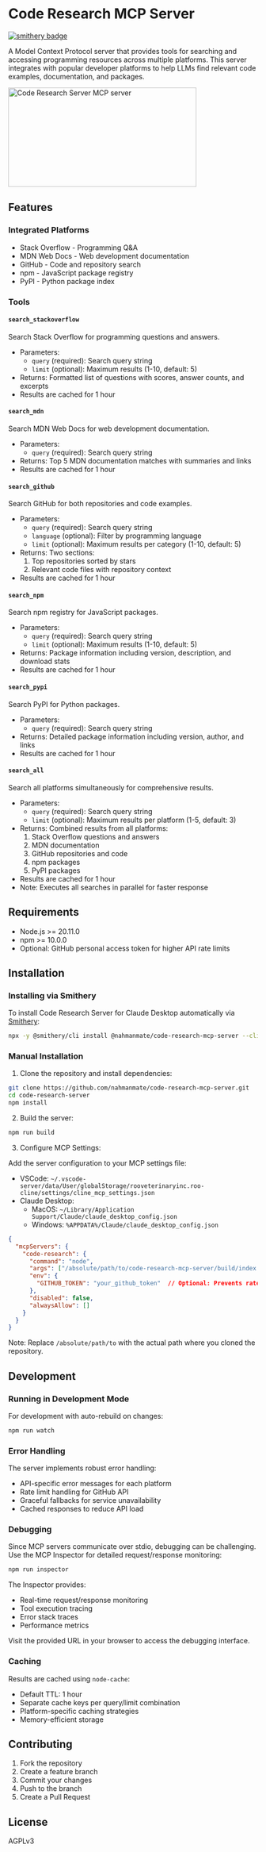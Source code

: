# Code Research MCP Server
[![smithery badge](https://smithery.ai/badge/@nahmanmate/code-research-mcp-server)](https://smithery.ai/server/@nahmanmate/code-research-mcp-server)

A Model Context Protocol server that provides tools for searching and accessing programming resources across multiple platforms. This server integrates with popular developer platforms to help LLMs find relevant code examples, documentation, and packages.

<a href="https://glama.ai/mcp/servers/8ibodeufsz"><img width="380" height="200" src="https://glama.ai/mcp/servers/8ibodeufsz/badge" alt="Code Research Server MCP server" /></a>

## Features

### Integrated Platforms
- Stack Overflow - Programming Q&A
- MDN Web Docs - Web development documentation
- GitHub - Code and repository search
- npm - JavaScript package registry
- PyPI - Python package index

### Tools

#### `search_stackoverflow`
Search Stack Overflow for programming questions and answers.
- Parameters:
  - `query` (required): Search query string
  - `limit` (optional): Maximum results (1-10, default: 5)
- Returns: Formatted list of questions with scores, answer counts, and excerpts
- Results are cached for 1 hour

#### `search_mdn`
Search MDN Web Docs for web development documentation.
- Parameters:
  - `query` (required): Search query string
- Returns: Top 5 MDN documentation matches with summaries and links
- Results are cached for 1 hour

#### `search_github`
Search GitHub for both repositories and code examples.
- Parameters:
  - `query` (required): Search query string
  - `language` (optional): Filter by programming language
  - `limit` (optional): Maximum results per category (1-10, default: 5)
- Returns: Two sections:
  1. Top repositories sorted by stars
  2. Relevant code files with repository context
- Results are cached for 1 hour

#### `search_npm`
Search npm registry for JavaScript packages.
- Parameters:
  - `query` (required): Search query string
  - `limit` (optional): Maximum results (1-10, default: 5)
- Returns: Package information including version, description, and download stats
- Results are cached for 1 hour

#### `search_pypi`
Search PyPI for Python packages.
- Parameters:
  - `query` (required): Search query string
- Returns: Detailed package information including version, author, and links
- Results are cached for 1 hour

#### `search_all`
Search all platforms simultaneously for comprehensive results.
- Parameters:
  - `query` (required): Search query string
  - `limit` (optional): Maximum results per platform (1-5, default: 3)
- Returns: Combined results from all platforms:
  1. Stack Overflow questions and answers
  2. MDN documentation
  3. GitHub repositories and code
  4. npm packages
  5. PyPI packages
- Results are cached for 1 hour
- Note: Executes all searches in parallel for faster response

## Requirements

- Node.js >= 20.11.0
- npm >= 10.0.0
- Optional: GitHub personal access token for higher API rate limits

## Installation

### Installing via Smithery

To install Code Research Server for Claude Desktop automatically via [Smithery](https://smithery.ai/server/@nahmanmate/code-research-mcp-server):

```bash
npx -y @smithery/cli install @nahmanmate/code-research-mcp-server --client claude
```

### Manual Installation
1. Clone the repository and install dependencies:
```bash
git clone https://github.com/nahmanmate/code-research-mcp-server.git
cd code-research-server
npm install
```

2. Build the server:
```bash
npm run build
```

3. Configure MCP Settings:

Add the server configuration to your MCP settings file:

- VSCode: `~/.vscode-server/data/User/globalStorage/rooveterinaryinc.roo-cline/settings/cline_mcp_settings.json`
- Claude Desktop:
  - MacOS: `~/Library/Application Support/Claude/claude_desktop_config.json`
  - Windows: `%APPDATA%/Claude/claude_desktop_config.json`

```json
{
  "mcpServers": {
    "code-research": {
      "command": "node",
      "args": ["/absolute/path/to/code-research-mcp-server/build/index.js"],
      "env": {
        "GITHUB_TOKEN": "your_github_token"  // Optional: Prevents rate limiting
      },
      "disabled": false,
      "alwaysAllow": []
    }
  }
}
```

Note: Replace `/absolute/path/to` with the actual path where you cloned the repository.

## Development

### Running in Development Mode

For development with auto-rebuild on changes:
```bash
npm run watch
```

### Error Handling

The server implements robust error handling:
- API-specific error messages for each platform
- Rate limit handling for GitHub API
- Graceful fallbacks for service unavailability
- Cached responses to reduce API load

### Debugging

Since MCP servers communicate over stdio, debugging can be challenging. Use the MCP Inspector for detailed request/response monitoring:

```bash
npm run inspector
```

The Inspector provides:
- Real-time request/response monitoring
- Tool execution tracing
- Error stack traces
- Performance metrics

Visit the provided URL in your browser to access the debugging interface.

### Caching

Results are cached using `node-cache`:
- Default TTL: 1 hour
- Separate cache keys per query/limit combination
- Platform-specific caching strategies
- Memory-efficient storage

## Contributing

1. Fork the repository
2. Create a feature branch
3. Commit your changes
4. Push to the branch
5. Create a Pull Request

## License

AGPLv3
